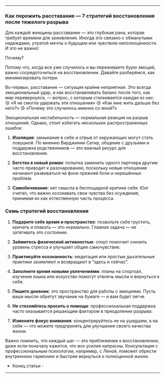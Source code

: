 ---

### Как пережить расставание — 7 стратегий восстановления после тяжелого разрыва

Для каждой женщины расставание — это глубокая рана, которая требует времени для заживления. Иногда это связано с обманутыми надеждами, утратой мечты о будущем или чувством неполноценности. И это не важно!

Почему?

Потому что, когда все уже случилось и вы переживаете бурю эмоций, важно сосредоточиться на восстановлении. Давайте разберёмся, как минимизировать потери.

Во-первых, расставание — ситуация крайне неприятная. Это всегда эмоциональный удар, и как восстанавливать баланс после того, как мир перевернулся, — вопрос, с которым сталкивается каждая из нас:
😢 «Я не смогла удержать эти отношения»
😢 «Как мне жить дальше без него?»
😢 «Почему это случилось именно со мной?»

Эмоциональная нестабильность — нормальная реакция на разрыв отношений. Однако, стоит избегать нескольких распространенных ошибок:

1. **Изоляция**: замыкание в себе и отрыв от окружающих могут стать ловушкой. По мнению Вирджинии Сатир, общение с друзьями и поддержка родственников — это важный ресурс для восстановления.

2. **Бегство в новый роман**: попытка заменить одного партнера другим часто приводит к разочарованию, поскольку новые отношения начинают развиваться на фоне прежней боли и нерешённых проблем.

3. **Самобичевание**: нет смысла в беспощадной критике себя. Юнг считал, что важно осознавать свои чувства без осуждения, принимая их как естественную часть процесса.

### Семь стратегий восстановления

1. **Подарите себе время и пространство**: позвольте себе грустить, кричать и плакать — это нормально. Главная задача — не затягивать это состояние.

2. **Займитесь физической активностью**: спорт помогает снизить уровень стресса и улучшает общее самочувствие.

3. **Практикуйте осознанность**: медитация или простые дыхательные практики заземляют и возвращают в “здесь и сейчас”.

4. **Заполните время новыми увлечениями**: планы на спортзал, изучение языка или искусство помогут отвлечь мысли и вернуться к себе.

5. **Пишите дневник**: это пространство для работы с эмоциями. Пусть ваши мысли обретут звучание на бумаге — и вам будет легче.

6. **Не стесняйтесь просить о помощи**: профессиональная поддержка часто оказывается решающим фактором в преодолении разрыва.

7. **Измените фокус внимания**: концентрируйтесь не на ушедшем, а на себе — что можете предпринять для улучшения своего качества жизни.

Важно помнить, что каждый шаг — это приближение к восстановлению, даже если поначалу кажется, что все усилия напрасны. Консультация с профессиональным психологом, например, с Леной, поможет обрести внутреннюю гармонию и быстрее вернуться к полноценной жизни.

- Конец статьи -

---